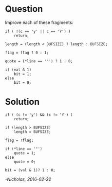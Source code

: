 # Question

Improve each of these fragments:

    if ( !(c == 'y' || c == 'Y') )
        return;

    length = (length < BUFSIZE) ? length : BUFSIZE;

    flag = flag ? 0 : 1;

    quote = (*line == '"') ? 1 : 0;

    if (val & 1)
        bit = 1;
    else
        bit = 0;

# Solution

    if ( (c != 'y') && (c != 'Y') )
        return;

    if (length > BUFSIZE)
        length = BUFSIZE;

    flag = !flag;

    if (*line == '"')
        quote = 1;
    else
        quote = 0;

    bit = (val & 1)? 1 : 0;

_-Nicholas, 2016-02-22_
